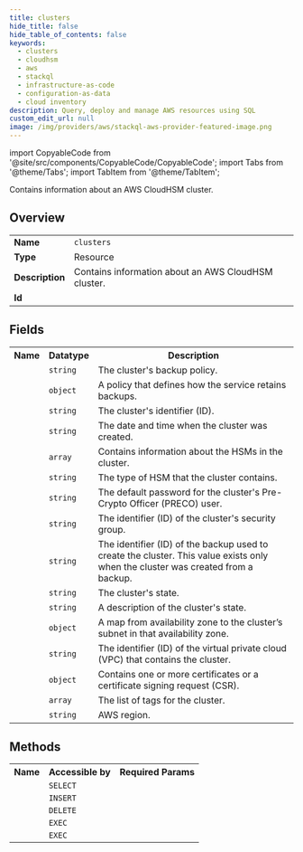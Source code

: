 ```yaml
---
title: clusters
hide_title: false
hide_table_of_contents: false
keywords:
  - clusters
  - cloudhsm
  - aws
  - stackql
  - infrastructure-as-code
  - configuration-as-data
  - cloud inventory
description: Query, deploy and manage AWS resources using SQL
custom_edit_url: null
image: /img/providers/aws/stackql-aws-provider-featured-image.png
---
```


import CopyableCode from '@site/src/components/CopyableCode/CopyableCode';
import Tabs from '@theme/Tabs';
import TabItem from '@theme/TabItem';

Contains information about an AWS CloudHSM cluster.

## Overview
<table><tbody>
<tr><td><b>Name</b></td><td><code>clusters</code></td></tr>
<tr><td><b>Type</b></td><td>Resource</td></tr>
<tr><td><b>Description</b></td><td>Contains information about an AWS CloudHSM cluster.</td></tr>
<tr><td><b>Id</b></td><td><CopyableCode code="aws.cloudhsm.clusters" /></td></tr>
</tbody></table>

## Fields
<table><tbody><tr><th>Name</th><th>Datatype</th><th>Description</th></tr><tr><td><CopyableCode code="backup_policy" /></td><td><code>string</code></td><td>The cluster's backup policy.</td></tr>
<tr><td><CopyableCode code="backup_retention_policy" /></td><td><code>object</code></td><td>A policy that defines how the service retains backups.</td></tr>
<tr><td><CopyableCode code="cluster_id" /></td><td><code>string</code></td><td>The cluster's identifier (ID).</td></tr>
<tr><td><CopyableCode code="create_timestamp" /></td><td><code>string</code></td><td>The date and time when the cluster was created.</td></tr>
<tr><td><CopyableCode code="hsms" /></td><td><code>array</code></td><td>Contains information about the HSMs in the cluster.</td></tr>
<tr><td><CopyableCode code="hsm_type" /></td><td><code>string</code></td><td>The type of HSM that the cluster contains.</td></tr>
<tr><td><CopyableCode code="pre_co_password" /></td><td><code>string</code></td><td>The default password for the cluster's Pre-Crypto Officer (PRECO) user.</td></tr>
<tr><td><CopyableCode code="security_group" /></td><td><code>string</code></td><td>The identifier (ID) of the cluster's security group.</td></tr>
<tr><td><CopyableCode code="source_backup_id" /></td><td><code>string</code></td><td>The identifier (ID) of the backup used to create the cluster. This value exists only when the cluster was created from a backup.</td></tr>
<tr><td><CopyableCode code="state" /></td><td><code>string</code></td><td>The cluster's state.</td></tr>
<tr><td><CopyableCode code="state_message" /></td><td><code>string</code></td><td>A description of the cluster's state.</td></tr>
<tr><td><CopyableCode code="subnet_mapping" /></td><td><code>object</code></td><td>A map from availability zone to the cluster’s subnet in that availability zone.</td></tr>
<tr><td><CopyableCode code="vpc_id" /></td><td><code>string</code></td><td>The identifier (ID) of the virtual private cloud (VPC) that contains the cluster.</td></tr>
<tr><td><CopyableCode code="certificates" /></td><td><code>object</code></td><td>Contains one or more certificates or a certificate signing request (CSR).</td></tr>
<tr><td><CopyableCode code="tag_list" /></td><td><code>array</code></td><td>The list of tags for the cluster.</td></tr>
<tr><td><CopyableCode code="region" /></td><td><code>string</code></td><td>AWS region.</td></tr>
</tbody></table>

## Methods

<table><tbody>
  <tr>
    <th>Name</th>
    <th>Accessible by</th>
    <th>Required Params</th>
  </tr>
  <tr>
    <td><CopyableCode code="describe_clusters" /></td>
    <td><code>SELECT</code></td>
    <td><CopyableCode code="region" /></td>
  </tr>
  <tr>
    <td><CopyableCode code="create_cluster" /></td>
    <td><code>INSERT</code></td>
    <td><CopyableCode code="X-Amz-Target, data__HsmType, data__SubnetIds, region" /></td>
  </tr>
  <tr>
    <td><CopyableCode code="delete_cluster" /></td>
    <td><code>DELETE</code></td>
    <td><CopyableCode code="X-Amz-Target, data__ClusterId, region" /></td>
  </tr>
  <tr>
    <td><CopyableCode code="initialize_cluster" /></td>
    <td><code>EXEC</code></td>
    <td><CopyableCode code="X-Amz-Target, data__ClusterId, data__SignedCert, data__TrustAnchor, region" /></td>
  </tr>
  <tr>
    <td><CopyableCode code="modify_cluster" /></td>
    <td><code>EXEC</code></td>
    <td><CopyableCode code="X-Amz-Target, data__BackupRetentionPolicy, data__ClusterId, region" /></td>
  </tr>
</tbody></table>








